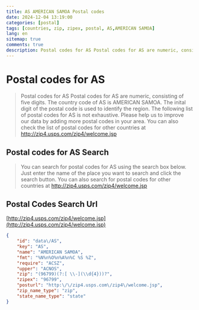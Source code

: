 ```yaml
---
title: AS AMERICAN SAMOA Postal codes 
date: 2024-12-04 13:19:00
categories: [postal]
tags: [countries, zip, zipex, postal, AS,AMERICAN SAMOA]
lang: en
sitemap: true
comments: true
description: Postal codes for AS Postal codes for AS are numeric, consisting of five digits. The country code of AS is AMERICAN SAMOA. The inital digit of the postal code is used to identify the region. The following list of postal codes for AS is not exhaustive. Please help us to improve our data by adding more postal codes in your area. You can also check the list of postal codes for other countries at http://zip4.usps.com/zip4/welcome.jsp
---
```


# Postal codes for AS
> Postal codes for AS Postal codes for AS are numeric, consisting of five digits. The country code of AS is AMERICAN SAMOA. The inital digit of the postal code is used to identify the region. The following list of postal codes for AS is not exhaustive. Please help us to improve our data by adding more postal codes in your area. You can also check the list of postal codes for other countries at http://zip4.usps.com/zip4/welcome.jsp

## Postal codes for AS Search 
> You can search for postal codes for AS using the search box below. Just enter the name of the place you want to search and click the search button. You can also search for postal codes for other countries at http://zip4.usps.com/zip4/welcome.jsp

## Postal Codes Search Url

[http://zip4.usps.com/zip4/welcome.jsp](http://zip4.usps.com/zip4/welcome.jsp)
```json
{
    "id": "data\/AS",
    "key": "AS",
    "name": "AMERICAN SAMOA",
    "fmt": "%N%n%O%n%A%n%C %S %Z",
    "require": "ACSZ",
    "upper": "ACNOS",
    "zip": "(96799)(?:[ \\-](\\d{4}))?",
    "zipex": "96799",
    "posturl": "http:\/\/zip4.usps.com\/zip4\/welcome.jsp",
    "zip_name_type": "zip",
    "state_name_type": "state"
}
```
